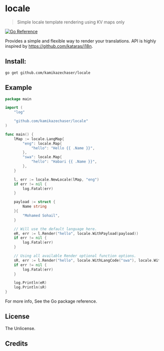 # locale

> Simple locale template rendering using KV maps only

[![Go Reference](https://pkg.go.dev/badge/github.com/kamikazechaser/locale.svg)](https://pkg.go.dev/github.com/kamikazechaser/locale)

Provides a simple and flexible way to render your translations. API is highly inspired by https://github.com/kataras/i18n.

## Install:

```
go get github.com/kamikazechaser/locale

```

## Example

```go
package main

import (
	"log"

	"github.com/kamikazechaser/locale"
)

func main() {
	lMap := locale.LangMap{
		"eng": locale.Map{
			"hello": "Hello {{ .Name }}",
		},
		"swa": locale.Map{
			"hello": "Habari {{ .Name }}",
		},
	}

	l, err := locale.NewLocale(lMap, "eng")
	if err != nil {
		log.Fatal(err)
	}

	payload := struct {
		Name string
	}{
		"Mohamed Sohail",
	}

	// Will use the default language here.
	eR, err := l.Render("hello", locale.WithPayload(payload))
	if err != nil {
		log.Fatal(err)
	}

	// Using all available Render optional function options.
	sR, err := l.Render("hello", locale.WithLangCode("swa"), locale.WithPayload(payload))
	if err != nil {
		log.Fatal(err)
	}

	log.Println(eR)
	log.Println(sR)
}

```

For more info, See the Go package reference.

## License

The Unlicense.

## Credits

